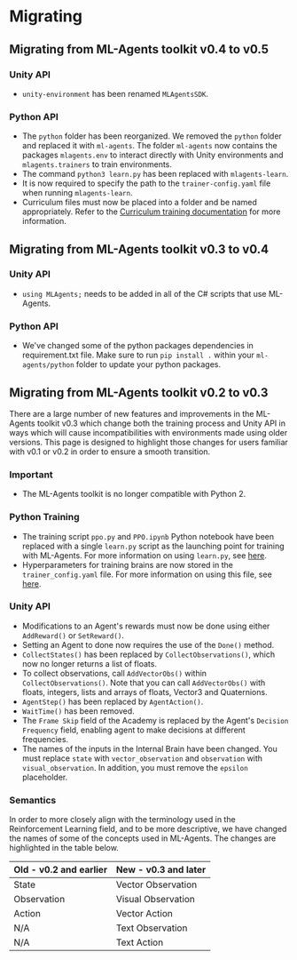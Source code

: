 # Migrating

## Migrating from ML-Agents toolkit v0.4 to v0.5

### Unity API
 * `unity-environment` has been renamed `MLAgentsSDK`.

### Python API
 * The `python` folder has been reorganized. We removed the `python` folder and replaced it with `ml-agents`. The folder `ml-agents` now contains the packages `mlagents.env` to interact directly with Unity environments and `mlagents.trainers` to train environments.
 * The command `python3 learn.py` has been replaced with `mlagents-learn`.
 * It is now required to specify the path to the `trainer-config.yaml` file when running `mlagents-learn`.
 * Curriculum files must now be placed into a folder and be named appropriately. Refer to the [Curriculum training documentation](https://github.com/Unity-Technologies/ml-agents/blob/master/docs/Training-Curriculum-Learning.md) for more information.

## Migrating from ML-Agents toolkit v0.3 to v0.4

### Unity API

* `using MLAgents;` needs to be added in all of the C# scripts that use
  ML-Agents.

### Python API

* We've changed some of the python packages dependencies in requirement.txt
  file. Make sure to run `pip install .` within your `ml-agents/python` folder
  to update your python packages.

## Migrating from ML-Agents toolkit v0.2 to v0.3

There are a large number of new features and improvements in the ML-Agents
toolkit v0.3 which change both the training process and Unity API in ways which
will cause incompatibilities with environments made using older versions. This
page is designed to highlight those changes for users familiar with v0.1 or v0.2
in order to ensure a smooth transition.

### Important

* The ML-Agents toolkit is no longer compatible with Python 2.

### Python Training

* The training script `ppo.py` and `PPO.ipynb` Python notebook have been
  replaced with a single `learn.py` script as the launching point for training
  with ML-Agents. For more information on using `learn.py`, see
  [here](Training-ML-Agents.md#training-with-mlagents-learn).
* Hyperparameters for training brains are now stored in the
  `trainer_config.yaml` file. For more information on using this file, see
  [here](Training-ML-Agents.md#training-config-file).

### Unity API

* Modifications to an Agent's rewards must now be done using either
  `AddReward()` or `SetReward()`.
* Setting an Agent to done now requires the use of the `Done()` method.
* `CollectStates()` has been replaced by `CollectObservations()`, which now no
  longer returns a list of floats.
* To collect observations, call `AddVectorObs()` within `CollectObservations()`.
  Note that you can call `AddVectorObs()` with floats, integers, lists and
  arrays of floats, Vector3 and Quaternions.
* `AgentStep()` has been replaced by `AgentAction()`.
* `WaitTime()` has been removed.
* The `Frame Skip` field of the Academy is replaced by the Agent's `Decision
  Frequency` field, enabling agent to make decisions at different frequencies.
* The names of the inputs in the Internal Brain have been changed. You must
  replace `state` with `vector_observation` and `observation` with
  `visual_observation`. In addition, you must remove the `epsilon` placeholder.

### Semantics

In order to more closely align with the terminology used in the Reinforcement
Learning field, and to be more descriptive, we have changed the names of some of
the concepts used in ML-Agents. The changes are highlighted in the table below.

| Old - v0.2 and earlier | New - v0.3 and later |
| --- | --- |
| State | Vector Observation |
| Observation | Visual Observation |
| Action | Vector Action |
| N/A | Text Observation |
| N/A | Text Action |
